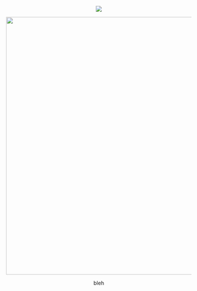 <div align="center">
  
  <a href="">![](https://komarev.com/ghpvc/?username=eternalrecluse&color=2d135c&label=♱&base=8970)</a>

</div>
<p align="center"> <img width="700" src="https://64.media.tumblr.com/e2d41e3fe7f431f67513203412ce1bc6/ea62c093d532c8b3-bf/s2048x3072/c26d088a600c94520d07e5daf7a1e7fa73276c5b.pnj" </p>

<p align="center">bleh</p>

<div align="center">







